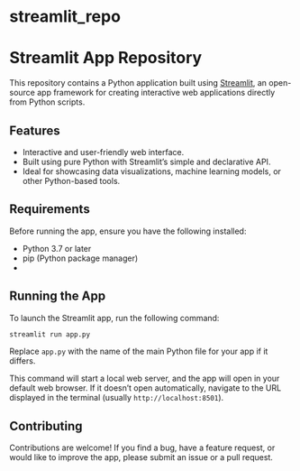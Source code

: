 # streamlit_repo
# Streamlit App Repository

This repository contains a Python application built using [Streamlit](https://streamlit.io/), an open-source app framework for creating interactive web applications directly from Python scripts.

## Features
- Interactive and user-friendly web interface.
- Built using pure Python with Streamlit’s simple and declarative API.
- Ideal for showcasing data visualizations, machine learning models, or other Python-based tools.

## Requirements
Before running the app, ensure you have the following installed:

- Python 3.7 or later
- pip (Python package manager)
- 
## Running the App

To launch the Streamlit app, run the following command:
```bash
streamlit run app.py
```
Replace `app.py` with the name of the main Python file for your app if it differs.

This command will start a local web server, and the app will open in your default web browser. If it doesn’t open automatically, navigate to the URL displayed in the terminal (usually `http://localhost:8501`).

## Contributing

Contributions are welcome! If you find a bug, have a feature request, or would like to improve the app, please submit an issue or a pull request.
